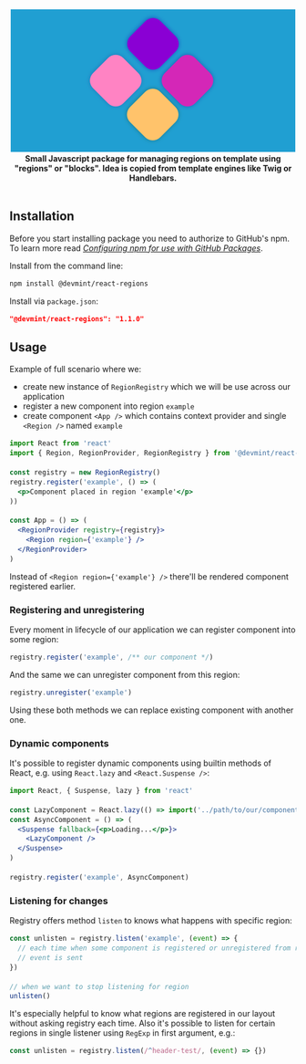 <div align="center">
    <img src="logo.png" alt="React Regions" />
</div>

<div align="center">
    <strong>Small Javascript package for managing regions on template using "regions" or "blocks". Idea is copied from template engines like Twig or Handlebars.</strong>
    <br />
    <br />
</div>

## Installation

Before you start installing package you need to authorize to GitHub's npm. To learn more read _[Configuring npm for use with GitHub Packages](https://help.github.com/en/packages/using-github-packages-with-your-projects-ecosystem/configuring-npm-for-use-with-github-packages)_.

Install from the command line:

```bash
npm install @devmint/react-regions
```

Install via `package.json`:

```json
"@devmint/react-regions": "1.1.0"
```

## Usage

Example of full scenario where we:
* create new instance of `RegionRegistry` which we will be use across our application
* register a new component into region `example`
* create component `<App />` which contains context provider and single `<Region />` named `example`

```jsx
import React from 'react'
import { Region, RegionProvider, RegionRegistry } from '@devmint/react-regions'

const registry = new RegionRegistry()
registry.register('example', () => (
  <p>Component placed in region 'example'</p>
))

const App = () => (
  <RegionProvider registry={registry}>
    <Region region={'example'} />
  </RegionProvider>
)
```

Instead of `<Region region={'example'} />` there'll be rendered component registered earlier.

### Registering and unregistering

Every moment in lifecycle of our application we can register component into some region:

```jsx
registry.register('example', /** our component */)
```

And the same we can unregister component from this region:

```jsx
registry.unregister('example')
```

Using these both methods we can replace existing component with another one.

### Dynamic components

It's possible to register dynamic components using builtin methods of React, e.g. using `React.lazy` and `<React.Suspense />`:

```jsx
import React, { Suspense, lazy } from 'react'

const LazyComponent = React.lazy(() => import('../path/to/our/component'))
const AsyncComponent = () => (
  <Suspense fallback={<p>Loading...</p>}>
    <LazyComponent />
  </Suspense>
)

registry.register('example', AsyncComponent)
```

### Listening for changes

Registry offers method `listen` to knows what happens with specific region:

```jsx
const unlisten = registry.listen('example', (event) => {
  // each time when some component is registered or unregistered from region
  // event is sent
})

// when we want to stop listening for region
unlisten()
```

It's especially helpful to know what regions are registered in our layout without asking registry each time. Also it's possible
to listen for certain regions in single listener using `RegExp` in first argument, e.g.:

```jsx
const unlisten = registry.listen(/^header-test/, (event) => {})
```